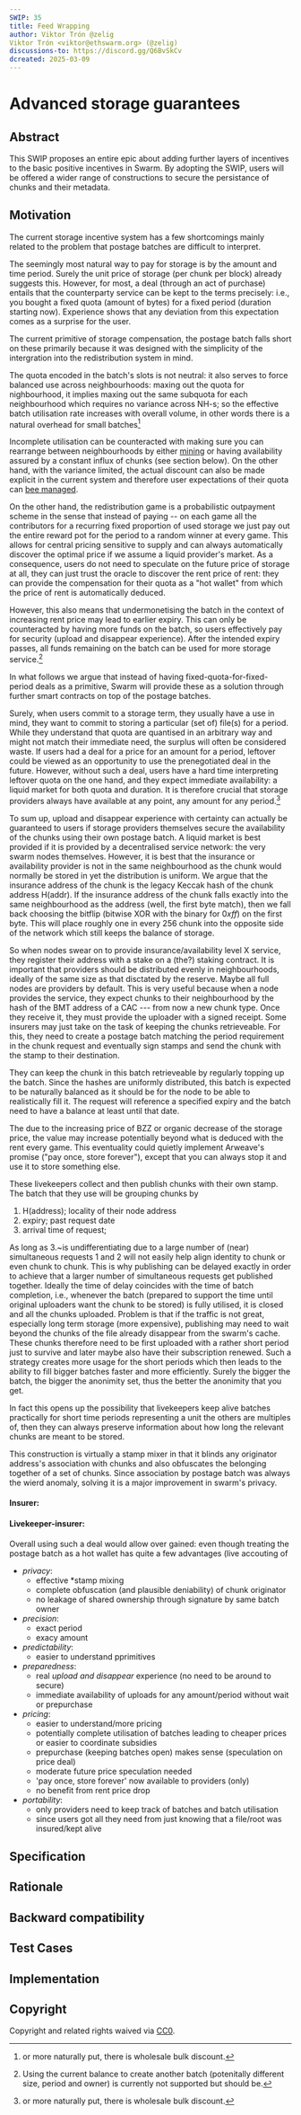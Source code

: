 ```yaml
---
SWIP: 35
title: Feed Wrapping
author: Viktor Trón @zelig
Viktor Trón <viktor@ethswarm.org> (@zelig)
discussions-to: https://discord.gg/Q6BvSkCv
dcreated: 2025-03-09
---
```


# Advanced storage guarantees 

## Abstract

This SWIP proposes an entire epic about adding further layers of incentives to the basic positive incentives in Swarm. By adopting the SWIP,  users will be offered a wider range of constructions to secure the persistance of chunks and their metadata. 

## Motivation

The current storage incentive system has a few shortcomings mainly related to the 
problem that postage batches are difficult to interpret.

The seemingly most natural way to pay for storage is by the amount and time period. Surely the unit price of storage (per chunk per block) already suggests this. However, for most, a deal (through an act of purchase) entails that the counterparty service can be kept to the terms precisely: i.e., you bought a fixed quota (amount of bytes) for a fixed period (duration starting now). Experience shows that any deviation from this expectation comes as a surprise for the user. 

The current primitive of storage compensation, the postage batch falls short on these primarily because it was designed with the simplicity of the intergration into the redistribution system in mind. 

The quota encoded in the batch's slots is not neutral: it also serves to force balanced use across neighbourhoods: maxing out the quota for nighbourhood, it implies maxing out the same subquota for each neighbourhood which requires no variance across NH-s; so the effective batch  utilisation rate increases with overall volume, in other words there is a natural overhead for small batches[^1] 

[^1]: or more naturally put, there is wholesale bulk discount.

Incomplete utilisation can be counteracted with making sure you can rearrange between neighbourhoods by either [mining]() or having availability assured by a constant influx of chunks (see section below). On the other hand, with the variance limited, the actual discount can also be made explicit in the current system and therefore user expectations of their quota can [bee managed](https://www.overleaf.com/4919957411cgrncysjqrmv#3b42ca).

On the other hand, the redistribution  game is a probabilistic outpayment scheme in the sense that instead of paying -- on each game all the contributors for a recurring fixed proportion of used storage we just pay out the entire reward pot for the period to a random winner at every game. This allows for central pricing sensitive to supply and can always automatically discover the optimal price if we assume a liquid provider's market. As a consequence, users do not need to speculate on the future price of storage at all, they can just trust the oracle to discover the rent price of rent: they can provide the compensation for their quota as a "hot wallet" from which the price of rent is automatically deduced. 

However, this also means that undermonetising the batch in the context of increasing rent price may lead to earlier expiry. This can only be counteracted by having more funds on the batch, so users effectively pay for security (upload and disappear experience). After the intended expiry passes, all funds remaining on the batch can be used for more storage service.[^2]

[^2]: Using the current balance to create another batch (potenitally different size, period and owner) is currently not supported but should be.

In what follows we argue that instead of having fixed-quota-for-fixed-period deals as a primitive, Swarm will provide these as a solution through further smart contracts on top of the postage batches. 

Surely, when users commit to a storage term, they usually have a use in mind, they want to commit to storing a particular (set of) file(s) for a period. While they understand that quota are quantised in an arbitrary way and might not match their immediate need, the surplus will often be considered waste. If users had a deal for a price for an amount for a period, leftover could be viewed as an opportunity to use the prenegotiated deal in the future. However, without such a deal, users have a hard time interpreting leftover quota on the one hand, and they expect immediate availability: a liquid market for both quota and duration. It is therefore crucial that storage providers always have available at any point, any amount for any period.[^1] 

[^1]: Instead of a continuous scale of options, period is guaranteed with an  accuracy of matching expected to decrease exponentially with time.

To sum up, upload and disappear experience with certainty can actually be guaranteed to users if storage providers themselves secure the availability of the chunks using their own postage batch. A liquid market is best provided if it is provided by a decentralised service network: the very swarm nodes themselves. However, it is best that the insurance or availability provider is not in the same neighbourhood as the chunk would normally be stored in yet the distribution is uniform. We argue that the insurance address of the chunk is the legacy Keccak hash of the chunk address H(addr). If the insurance address of the chunk falls exactly into the same neighbourhood as the address (well, the first byte match), then we fall back choosing the bitflip (bitwise XOR with the binary for $0xff$) on the first byte. This will place roughly one in every 256 chunk into the opposite side of the network which still keeps the balance of storage.

So when nodes swear on to provide insurance/availability level X service, they register their address with a stake on a (the?) staking contract.  It is important that providers should be distributed evenly in neighbourhoods, ideally of the same size as that disctated by the reserve. 
Maybe all full nodes are providers by default. This is very useful because
when a node provides the service, they expect chunks to their neighbourhood by the hash of the BMT address of a CAC --- from now a new chunk type. Once they receive it, they 
must provide the uploader with a signed receipt.
Some insurers may just take on the task of keeping the chunks retrieveable. For this, they need to create a postage batch matching the period requirement in the chunk request and eventually sign stamps and send the chunk with the stamp to their destination.

They can keep the chunk in this batch retrieveable by regularly topping up the batch. Since the hashes are uniformly distributed, this batch is expected to be naturally balanced as it should be for the node to be able to realistically fill it. 
The request will reference a specified expiry and the batch need to have a balance at least until that date. 

The due to the increasing price of BZZ or organic decrease of the storage price,  the value may increase potentially beyond what is deduced with the rent every game. This eventuality could quietly implement Arweave's promise ("pay once, store forever"), except that you can always stop it and use it to store something else.

These livekeepers collect and then publish chunks with their own stamp. The batch that they use will be grouping chunks by 
1. H(address); locality of their node address
2. expiry; past request date
3. arrival time of request; 

As long as 3.~is undifferentiating due to a large number of (near) simultaneous requests
1 and 2 will not easily help align identity to chunk or even chunk to chunk.
This is why publishing can be delayed exactly in order to achieve that a larger number of simultaneous requests get published together. Ideally the time of delay coincides with the time of batch completion, i.e., whenever the batch (prepared to support the time until original uploaders want the chunk to be stored) is fully utilised, it is closed and all the chunks uploaded. Problem is that if the traffic is not great, especially long term storage (more expensive), publishing may need to wait beyond the chunks of the file already disappear from the swarm's cache. These chunks therefore need to be first uploaded with a rather short period just to survive and later maybe also  have their subscription renewed. Such a strategy creates more usage for the short periods which then leads to the ability to fill bigger batches faster and more efficiently. Surely the bigger the batch, the bigger the anonimity set, thus the better the anonimity that you get. 

In fact this opens up the possibility that livekeepers keep alive batches practically for short time periods representing a unit the others are multiples of, then they can always preserve information about how long the relevant chunks are meant to be stored.

This construction is virtually a stamp mixer in that it blinds any originator address's association with chunks and also obfuscates the belonging together of a set of chunks.
Since association by postage batch was always the wierd anomaly, solving it is a major improvement in swarm's privacy.



#### Insurer:

####  Livekeeper-insurer: 

Overall using such a deal would allow over 
gained:
even though treating the postage batch as a hot wallet has quite a few advantages (live accouting of 
  - *privacy*:
    - effective *stamp mixing
    - complete obfuscation (and plausible deniability) of chunk originator
    - no leakage of shared ownership through signature by same batch owner
  - *precision*:
    - exact period
    - exacy amount 
  - *predictability*: 
    - easier to understand pprimitives
  - *preparedness*:  
    - real *upload and disappear* experience (no need to be around to secure)
    - immediate availability of uploads for any amount/period without wait or prepurchase
  - *pricing*:
    - easier to understand/more pricing
    - potentially complete utilisation of batches leading to cheaper prices or easier to coordinate subsidies 
    - prepurchase (keeping batches open) makes sense (speculation on price deal)
    - moderate future price speculation needed
    - 'pay once, store forever' now available to providers (only)
    - no benefit from rent price drop
  - *portability*:
    - only providers need to keep track of batches and batch utilisation
    - since users got all they need from just knowing that a file/root was insured/kept alive




## Specification

## Rationale

## Backward compatibility 

## Test Cases

## Implementation

## Copyright


Copyright and related rights waived via [CC0](https://creativecommons.org/publicdomain/zero/1.0/).
